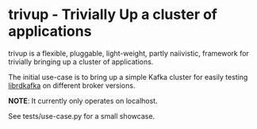 trivup - Trivially Up a cluster of applications
===============================================

trivup is a flexible, pluggable, light-weight, partly naiivistic, framework
for trivially bringing up a cluster of applications.

The initial use-case is to bring up a simple Kafka cluster for easily testing
[librdkafka](https://github.com/edenhill/librdkafka) on different
broker versions.

**NOTE**: It currently only operates on localhost.


See tests/use-case.py for a small showcase.
